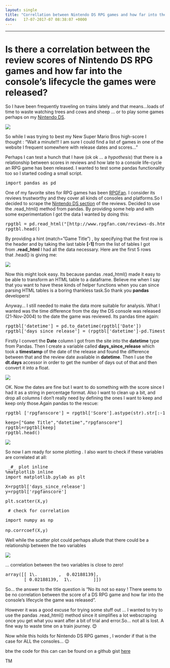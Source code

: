 ```yaml
---
layout: single
title: "Correllation between Nintendo DS RPG games and how far into the console’s lifecycle the games were released"
date:   17-07-2017-07 08:38:07 +0000
---
```


* * *

# Is there a correlation between the review scores of Nintendo DS RPG games and how far into the console’s lifecycle the games were released?



So I have been frequently traveling on trains lately and that means…loads of time to waste watching trees and cows and sheep … or to play some games perhaps on my [Nintendo DS](https://en.wikipedia.org/wiki/Nintendo_DS).

![](https://cdn-images-1.medium.com/max/1600/1*2HOzC7_zg9HnZEM8k578UQ.png)

So while I was trying to best my New Super Mario Bros high-score I thought : “Wait a minute!!! I am sure I could find a list of games in one of the website I frequent somewhere with release dates and scores…”

Perhaps I can test a hunch that I have (ok ok … a _hypothesis_) that there is a relationship between scores in reviews and how late to a console life-cycle an RPG game has been released. I wanted to test some pandas functionality too so I started coding a small script.

<pre name="0482" id="0482" class="graf graf--pre graf-after--p">import pandas as pd</pre>

One of my favorite sites for RPG games has been [RPGFan](http://www.rpgfan.com/reviews.html). I consider its reviews trustworthy and they cover all kinds of consoles and platforms.So I decided to scrape the [Nintendo DS section](http://www.rpgfan.com/reviews-ds.html) of the reviews. Decided to use the .read_html() method from pandas. By providing some help and with some experimentation I got the data I wanted by doing this:

<pre name="3409" id="3409" class="graf graf--pre graf-after--p">rpgtbl = pd.read_html("[http://www.rpgfan.com/reviews-ds.html](http://www.rpgfan.com/reviews-ds.html)",match="Game Title",header=0,encoding="latin1")[-1]
rpgtbl.head()</pre>

By providing a hint (match=”Game Title”) , by specifying that the first row is the header and by taking the last table **[-1]** from the list of tables I got from **.read_html** I had all the data necessary. Here are the first 5 rows that .head() is giving me:

![](https://cdn-images-1.medium.com/max/1600/1*7HH56RKceFiDqNwLZYZc1A.png)

Now this might look easy. Its because pandas .read_html() made it easy to be able to transform an HTML table to a dataframe. Believe me when I say that you want to have these kinds of helper functions when you can since parsing HTML tables is a boring thankless task.So thank you **pandas** developers!

Anyway… I still needed to make the data more suitable for analysis. What I wanted was the time difference from the day the DS console was released (21-Nov-2004) to the date the game was reviewed. Its pandas time again:

<pre name="f660" id="f660" class="graf graf--pre graf-after--p">rpgtbl['datetime'] = pd.to_datetime(rpgtbl['Date'])
rpgtbl['days_since_release'] = (rpgtbl['datetime']-pd.Timestamp('20041121')).dt.days.astype(float)</pre>

Firstly I convert the **Date** column I got from the site into the **datetime** type from Pandas. Then I create a variable called **days_since_release** which took a **timestamp** of the date of the release and found the difference between that and the review date available in **datetime**. Then I use the **dt.days** accessor in order to get the number of days out of that and then convert it into a float.

![](https://cdn-images-1.medium.com/max/1600/1*GFaa4Klw62md827yHeawcw.png)

OK. Now the dates are fine but I want to do something with the score since I had it as a string in percentage format. Also I want to clean up a bit, and drop all columns I don’t really need by defining the ones I want to keep and keep only those.Again pandas to the rescue:

<pre name="5c06" id="5c06" class="graf graf--pre graf-after--p">rpgtbl ['rpgfanscore'] = rpgtbl['Score'].astype(str).str[:-1].astype(float)</pre>

<pre name="84ae" id="84ae" class="graf graf--pre graf-after--pre">keep=["Game Title","datetime","rpgfanscore"]
rpgtbl=rpgtbl[keep]
rpgtbl.head()</pre>

![](https://cdn-images-1.medium.com/max/1600/1*hu4ixAKVjd3THjyewYSyaA.png)

So now I am ready for some plotting . I also want to check if these variables are correlated at all:

<pre name="e881" id="e881" class="graf graf--pre graf-after--p"> _#_ plot inline
%matplotlib inline
import matplotlib.pylab as plt</pre>

<pre name="b82f" id="b82f" class="graf graf--pre graf-after--pre">X=rpgtbl['days_since_release']
y=rpgtbl['rpgfanscore']</pre>

<pre name="be96" id="be96" class="graf graf--pre graf-after--pre">plt.scatter(X,y)</pre>

<pre name="e6a5" id="e6a5" class="graf graf--pre graf-after--pre">_# check for correlation_</pre>

<pre name="5192" id="5192" class="graf graf--pre graf-after--pre">import numpy as np

np.corrcoef(X,y)</pre>

Well while the scatter plot could perhaps allude that there could be a relationship between the two variables

![](https://cdn-images-1.medium.com/max/1600/1*jR1jFUVM1OBnuE8YSEdYIg.png)

… correlation between the two variables is close to zero!

<pre name="b8b7" id="b8b7" class="graf graf--pre graf-after--p">array([[ 1\.        ,  0.02188139],
       [ 0.02188139,  1\.        ]])</pre>

So… the answer to the title question is “No its not so easy ! There seems to be no correlation between the score of a DS RPG game and how far into the console’s lifecycle the game was released”.

However it was a good excuse for trying some stuff out … I wanted to try to use the pandas .read_html() method since it simplifies a lot webscraping once you get what you want after a bit of trial and error.So… not all is lost. A fine way to waste time on a train journey. 😊

Now while this holds for Nintendo DS RPG games , I wonder if that is the case for ALL the consoles… 😉

btw the code for this can can be found on a github gist [here](https://gist.github.com/mamonu/a3d2b4f6c0baec1c62299d1d98d5ea93)

TM
